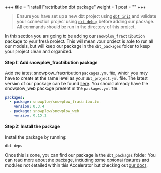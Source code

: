 +++
title = "Install Fractribution dbt package"
weight = 1
post = ""
+++

> Ensure you have set up a new dbt project using [`dbt init`](https://docs.getdbt.com/reference/commands/init) and validate your connection project using [`dbt debug`](https://docs.getdbt.com/reference/commands/debug) before adding our package. All commands should be run in the directory of this project.

In this section you are going to be adding our `snowplow_fractribution` package to your fresh project. This will mean your project is able to run all our models, but will keep our package in the `dbt_packages` folder to keep your project clean and organized.

#### **Step 1:** Add snowplow_fractribution package
Add the latest snowplow_fractribution `packages.yml` file, which you may have to create at the same level as your `dbt_project.yml` file. The latest version of our package can be found [here](https://hub.getdbt.com/snowplow/snowplow_fractribution/latest/). You should already have the snowplow_web package present in the `packages.yml` file.


```yml
packages:
  - package: snowplow/snowplow_fractribution
    version: 0.3.4
  - package: snowplow/snowplow_web
    version: 0.15.2
```

#### **Step 2:** Install the package
Install the package by running:

```
dbt deps
```

Once this is done, you can find our package in the `dbt_packages` folder. You can read more about the package, including some optional features and modules not detailed within this Accelerator but checking out [our docs](https://docs.snowplow.io/docs/modeling-your-data/modeling-your-data-with-dbt/dbt-models/dbt-web-data-model/).

